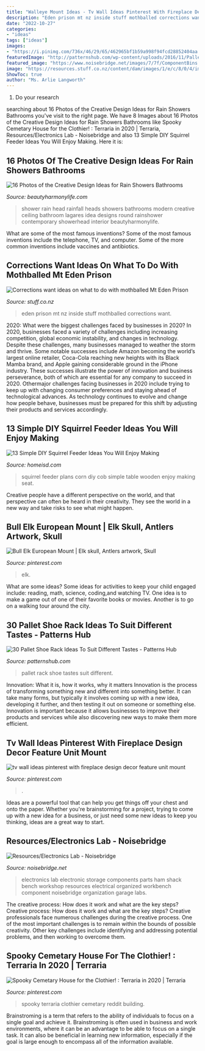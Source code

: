 ```yaml
---
title: "Walleye Mount Ideas - Tv Wall Ideas Pinterest With Fireplace Design Decor Feature Unit Mount"
description: "Eden prison mt nz inside stuff mothballed corrections want"
date: "2022-10-27"
categories:
- "ideas"
tags: ["ideas"]
images:
- "https://i.pinimg.com/736x/46/29/65/462965bf1b59a998f94fcd28852404aa.jpg"
featuredImage: "http://patternshub.com/wp-content/uploads/2016/11/Pallet-shoe-rack-wall.jpg"
featured_image: "https://www.noisebridge.net/images/7/7f/ComponentBins.JPG"
image: "https://resources.stuff.co.nz/content/dam/images/1/e/c/8/0/4/image.related.StuffLandscapeSixteenByNine.1420x800.1dqmjw.png/1474826788111.jpg"
ShowToc: true
author: "Ms. Arlie Langworth"
---
```



1. Do your research

	

		
searching about 16 Photos of the Creative Design Ideas for Rain Showers Bathrooms you've visit to the right page. We have 8 Images about 16 Photos of the Creative Design Ideas for Rain Showers Bathrooms like Spooky Cemetary House for the Clothier! : Terraria in 2020 | Terraria, Resources/Electronics Lab - Noisebridge and also 13 Simple DIY Squirrel Feeder Ideas You Will Enjoy Making. Here it is:
		
    
## 16 Photos Of The Creative Design Ideas For Rain Showers Bathrooms

<img loading=lazy src="http://beautyharmonylife.com/wp-content/uploads/2013/09/Lagares-Shower-Head-Duc-Photo-e1305926941683.jpg" onerror="this.onerror=null;this.src='https://tse4.mm.bing.net/th?id=OIP.tnzLiHkZKpzswXb1O_7pjAHaMP&amp;pid=15.1';" alt="16 Photos of the Creative Design Ideas for Rain Showers Bathrooms">

_Source: beautyharmonylife.com_

>shower rain head rainfall heads showers bathrooms modern creative ceiling bathroom lagares idea designs round rainshower contemporary showerhead interior beautyharmonylife. 

	

What are some of the most famous inventions?
Some of the most famous inventions include the telephone, TV, and computer. Some of the more common inventions include vaccines and antibiotics.

    
## Corrections Want Ideas On What To Do With Mothballed Mt Eden Prison

<img loading=lazy src="https://resources.stuff.co.nz/content/dam/images/1/e/c/8/0/4/image.related.StuffLandscapeSixteenByNine.1420x800.1dqmjw.png/1474826788111.jpg" onerror="this.onerror=null;this.src='https://tse2.mm.bing.net/th?id=OIP.5X6vm2-zrC6E9GzbKwiFfgHaEL&amp;pid=15.1';" alt="Corrections want ideas on what to do with mothballed Mt Eden Prison">

_Source: stuff.co.nz_

>eden prison mt nz inside stuff mothballed corrections want. 

	

2020: What were the biggest challenges faced by businesses in 2020?
In 2020, businesses faced a variety of challenges including increasing competition, global economic instability, and changes in technology. Despite these challenges, many businesses managed to weather the storm and thrive. Some notable successes include Amazon becoming the world’s largest online retailer, Coca-Cola reaching new heights with its Black Mamba brand, and Apple gaining considerable ground in the iPhone industry.
These successes illustrate the power of innovation and business perseverance, both of which are essential for any company to succeed in 2020. Othermajor challenges facing businesses in 2020 include trying to keep up with changing consumer preferences and staying ahead of technological advances. As technology continues to evolve and change how people behave, businesses must be prepared for this shift by adjusting their products and services accordingly.

    
## 13 Simple DIY Squirrel Feeder Ideas You Will Enjoy Making

<img loading=lazy src="https://homeisd.com/wp-content/uploads/2019/07/squirrel-feeder-plans-img.jpg" onerror="this.onerror=null;this.src='https://tse1.mm.bing.net/th?id=OIP.j_1KvJ4sP6znXLhuRtYXCgHaEv&amp;pid=15.1';" alt="13 Simple DIY Squirrel Feeder Ideas You Will Enjoy Making">

_Source: homeisd.com_

>squirrel feeder plans corn diy cob simple table wooden enjoy making seat. 

	

Creative people have a different perspective on the world, and that perspective can often be heard in their creativity. They see the world in a new way and take risks to see what might happen.

    
## Bull Elk European Mount | Elk Skull, Antlers Artwork, Skull

<img loading=lazy src="https://i.pinimg.com/736x/46/29/65/462965bf1b59a998f94fcd28852404aa.jpg" onerror="this.onerror=null;this.src='https://tse2.mm.bing.net/th?id=OIP.Yt4ru6B24064duYsXT-ndgHaJ4&amp;pid=15.1';" alt="Bull Elk European Mount | Elk skull, Antlers artwork, Skull">

_Source: pinterest.com_

>elk. 

	

What are some ideas?
Some ideas for activities to keep your child engaged include: reading, math, science, coding,and watching TV. One idea is to make a game out of one of their favorite books or movies. Another is to go on a walking tour around the city.

    
## 30 Pallet Shoe Rack Ideas To Suit Different Tastes - Patterns Hub

<img loading=lazy src="http://patternshub.com/wp-content/uploads/2016/11/Pallet-shoe-rack-wall.jpg" onerror="this.onerror=null;this.src='https://tse2.mm.bing.net/th?id=OIP.qxyuwPAL4PpCaahdN3EDbwHaJ3&amp;pid=15.1';" alt="30 Pallet Shoe Rack Ideas To Suit Different Tastes - Patterns Hub">

_Source: patternshub.com_

>pallet rack shoe tastes suit different. 

	

Innovation: What it is, how it works, why it matters
Innovation is the process of transforming something new and different into something better. It can take many forms, but typically it involves coming up with a new idea, developing it further, and then testing it out on someone or something else. Innovation is important because it allows businesses to improve their products and services while also discovering new ways to make them more efficient.

    
## Tv Wall Ideas Pinterest With Fireplace Design Decor Feature Unit Mount

<img loading=lazy src="https://i.pinimg.com/736x/b6/ca/b6/b6cab686b2a136508c50b117f1ecfc15.jpg" onerror="this.onerror=null;this.src='https://tse2.mm.bing.net/th?id=OIP.7wAL0NxNrn2eKeSWQYrIgAHaOx&amp;pid=15.1';" alt="tv wall ideas pinterest with fireplace design decor feature unit mount">

_Source: pinterest.com_

>. 

	

Ideas are a powerful tool that can help you get things off your chest and onto the paper. Whether you're brainstorming for a project, trying to come up with a new idea for a business, or just need some new ideas to keep you thinking, ideas are a great way to start.

    
## Resources/Electronics Lab - Noisebridge

<img loading=lazy src="https://www.noisebridge.net/images/7/7f/ComponentBins.JPG" onerror="this.onerror=null;this.src='https://tse3.mm.bing.net/th?id=OIP.TZys6lbGXmxo9AwstuSZcgHaFj&amp;pid=15.1';" alt="Resources/Electronics Lab - Noisebridge">

_Source: noisebridge.net_

>electronics lab electronic storage components parts ham shack bench workshop resources electrical organized workbench component noisebridge organization garage labs. 

	

The creative process: How does it work and what are the key steps?
Creative process: How does it work and what are the key steps?
Creative professionals face numerous challenges during the creative process. One of the most important challenges is to remain within the bounds of possible creativity. Other key challenges include identifying and addressing potential problems, and then working to overcome them.

    
## Spooky Cemetary House For The Clothier! : Terraria In 2020 | Terraria

<img loading=lazy src="https://i.pinimg.com/736x/28/7e/66/287e668af298c6d0e237cbca6cb04f02.jpg" onerror="this.onerror=null;this.src='https://tse3.mm.bing.net/th?id=OIP.OVIeVnGo--UGXAqYYoLFmQHaIE&amp;pid=15.1';" alt="Spooky Cemetary House for the Clothier! : Terraria in 2020 | Terraria">

_Source: pinterest.com_

>spooky terraria clothier cemetary reddit building. 

	

Brainstroming is a term that refers to the ability of individuals to focus on a single goal and achieve it. Brainstroming is often used in business and work environments, where it can be an advantage to be able to focus on a single task. It can also be beneficial in learning new information, especially if the goal is large enough to encompass all of the information available.

